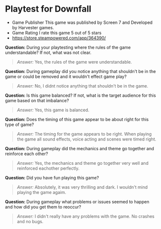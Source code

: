 # Playtest for Downfall

* Game Publisher This game was published by Screen 7 and Developed by Harvester games. 
* Game Rating I rate this game 5 out of 5 stars
* https://store.steampowered.com/app/364390/

**Question:** During your playtesting where the rules of the game understandable? If not, what was not clear.
> _Answer:_ Yes, the rules of the game were understandable. 

**Question:** During gameplay did you notice anything that shouldn't be in the game or could be removed and it wouldn't effect game play?
> _Answer:_ No, I didnt notice anything that shouldn't be in the game. 

**Question:** Is this game balanced? If not, what is the target audience for this game based on that imbalance?
> _Answer:_ Yes, this game is balanced.  

**Question:** Does the timing of this game appear to be about right for this type of game?
> _Answer:_ The timing for the game appears to be right. When playing the game all sound effects, voice acting and scenes were timed right.

**Question:** During gameplay did the mechanics and theme go together and reinforce each other?
> _Answer:_ Yes, the mechanics and theme go together very well and reinforced eachother perfectly. 

**Question:** Did you have fun playing this game?
> _Answer:_ Absolutely, it was very thrilling and dark. I wouldn't mind playing the game agaim. 

**Question:** During gameplay what problems or issues seemed to happen and how did you get them to reoccur?
> _Answer:_  I didn't really have any problems with the game. No crashes and no bugs. 
